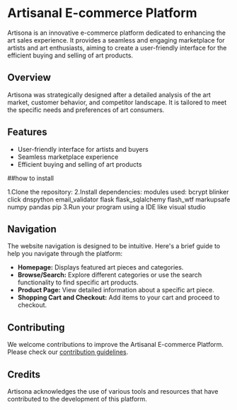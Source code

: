 # Artisanal E-commerce Platform

Artisona is an innovative e-commerce platform dedicated to enhancing the art sales experience.
It provides a seamless and engaging marketplace for artists and art enthusiasts, aiming to create a user-friendly interface for the efficient buying and selling of art products.

## Overview
Artisona was strategically designed after a detailed analysis of the art market, customer behavior, and competitor landscape. It is tailored to meet the specific needs and preferences of art consumers.

## Features
- User-friendly interface for artists and buyers
- Seamless marketplace experience
- Efficient buying and selling of art products

##how to install

1.Clone the repository:
2.Install dependencies:
            modules used:
            bcrypt
            blinker
            click
            dnspython
            email_validator
            flask
            flask_sqlalchemy
            flash_wtf
            markupsafe
            numpy
            pandas
            pip
3.Run your program using a IDE like visual studio

## Navigation
The website navigation is designed to be intuitive. Here's a brief guide to help you navigate through the platform:

- **Homepage:** Displays featured art pieces and categories.
- **Browse/Search:** Explore different categories or use the search functionality to find specific art products.
- **Product Page:** View detailed information about a specific art piece.
- **Shopping Cart and Checkout:** Add items to your cart and proceed to checkout.

## Contributing
We welcome contributions to improve the Artisanal E-commerce Platform. Please check our [contribution guidelines](CONTRIBUTING.md).

## Credits
Artisona acknowledges the use of various tools and resources that have contributed to the development of this platform.
